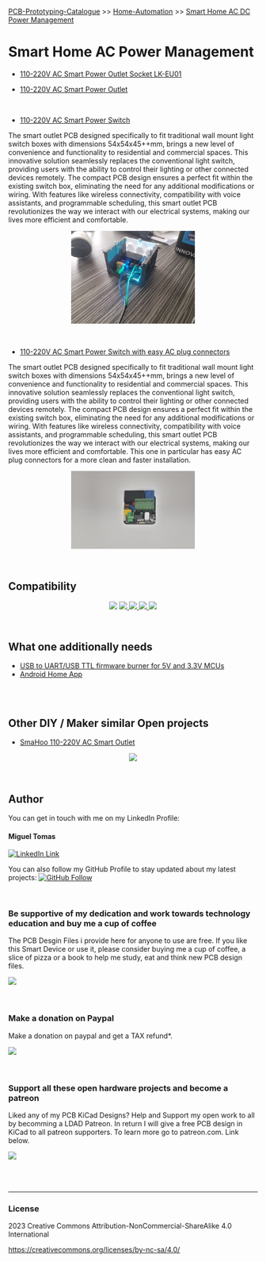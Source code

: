 [PCB-Prototyping-Catalogue](https://github.com/aeonSolutions/PCB-Prototyping-Catalogue)  >>  [Home-Automation](https://github.com/aeonSolutions/PCB-Prototyping-Catalogue/tree/main/Home-Automation)  >> [Smart Home AC DC Power Management](https://github.com/aeonSolutions/PCB-Prototyping-Catalogue/tree/main/Home-Automation/Smart%20Home%20AC%20%20Dc%20Power%20Management)


# Smart Home AC Power Management

- [110-220V AC Smart Power Outlet Socket LK-EU01]()


- [110-220V AC Smart Power Outlet](https://github.com/aeonSolutions/AeonLabs-Smart-Power-Switch-Outlet/blob/main/README.md)

<br>

- [110-220V AC Smart Power Switch](https://github.com/aeonSolutions/AeonLabs-Smart-Power-Switch-Outlet/blob/main/README.md)

The smart outlet PCB designed specifically to fit traditional wall mount light switch boxes with dimensions 54x54x45++mm, brings a new level of convenience and functionality to residential and commercial spaces. This innovative solution seamlessly replaces the conventional light switch, providing users with the ability to control their lighting or other connected devices remotely. The compact PCB design ensures a perfect fit within the existing switch box, eliminating the need for any additional modifications or wiring. With features like wireless connectivity, compatibility with voice assistants, and programmable scheduling, this smart outlet PCB revolutionizes the way we interact with our electrical systems, making our lives more efficient and comfortable.

<p align="center">
<img src="https://github.com/aeonSolutions/AeonLabs-Smart-Power-Switch-Outlet/blob/main/Designs/smart%20switch_2.jpeg" width=250>
</p>

<br>

- [110-220V AC Smart Power Switch with easy AC plug connectors](https://github.com/aeonSolutions/AeonLabs-Home-Automation-110-220V-AC-Smart-Power-Switch-with-easy-AC-plug-connectors/tree/main)
 
The smart outlet PCB designed specifically to fit traditional wall mount light switch boxes with dimensions 54x54x45++mm, brings a new level of convenience and functionality to residential and commercial spaces. This innovative solution seamlessly replaces the conventional light switch, providing users with the ability to control their lighting or other connected devices remotely. The compact PCB design ensures a perfect fit within the existing switch box, eliminating the need for any additional modifications or wiring. With features like wireless connectivity, compatibility with voice assistants, and programmable scheduling, this smart outlet PCB revolutionizes the way we interact with our electrical systems, making our lives more efficient and comfortable. This one in particular has easy AC plug connectors for a more clean and faster installation.

<p align="center">
<img src="https://github.com/aeonSolutions/AeonLabs-Home-Automation-110-220V-AC-Smart-Power-Switch-with-easy-AC-plug-connectors/blob/main/media/smart%20switch%20top%20details%20original.jpg" width=250>
</p>

<br>

## Compatibility

<p align="center">
 <a href"https://www.apple.com/shop/accessories/all/homekit">
<img src="https://github.com/aeonSolutions/PCB-Prototyping-Catalogue/blob/main/works_with_apple_home.png" height="50">
 </a>
<a href="https://home.google.com"> 
 <img src="https://github.com/aeonSolutions/PCB-Prototyping-Catalogue/blob/main/works_with_google_home.png" height="50">
 </a>
<a href="https://www.home-assistant.io">  
 <img src="https://github.com/aeonSolutions/PCB-Prototyping-Catalogue/blob/main/works_with_home_assistanr.png" height="50">
 </a>
<a href="https://csa-iot.org/all-solutions/matter/">  
 <img src="https://github.com/aeonSolutions/PCB-Prototyping-Catalogue/blob/main/works_with_matter.png" height="50">
 </a>
<a href="https://csa-iot.org/all-solutions/matter/">  
 <img src="https://github.com/aeonSolutions/PCB-Prototyping-Catalogue/blob/main/works_with_zigbee.jpg" height="50">
 </a>
</p>

<br>

## What one additionally needs
- [USB to UART/USB TTL firmware burner for 5V and 3.3V MCUs ](https://github.com/aeonSolutions/PCB-Prototyping-Catalogue/blob/main/DIY-Maker/README.md) 
- [Android Home App](https://github.com/aeonSolutions/AeonLabs-Home-Automation-Android-HomeApp)

<br />
<br />

## Other DIY / Maker similar Open projects

- [SmaHoo 110-220V AC Smart Outlet](https://github.com/slaesh/smahoo-hw)

<p align="center">
<img src="https://github.com/aeonSolutions/PCB-Prototyping-Catalogue/blob/main/Home-Automation/Smart%20Home%20AC%20%20Dc%20Power%20Management/smahoo.jpeg" width=200>
</p>

<br>

## Author

You can get in touch with me on my LinkedIn Profile:

#### Miguel Tomas

[![LinkedIn Link](https://img.shields.io/badge/Connect-Miguel--Tomas-blue.svg?logo=linkedin&longCache=true&style=social&label=Connect)](https://www.linkedin.com/in/migueltomas/)

You can also follow my GitHub Profile to stay updated about my latest projects: [![GitHub Follow](https://img.shields.io/badge/Connect-Miguel--Tomas-blue.svg?logo=Github&longCache=true&style=social&label=Follow)](https://github.com/aeonSolutions)

<br>

### Be supportive of my dedication and work towards technology education and buy me a cup of coffee
The PCB Desgin Files i provide here for anyone to use are free. If you like this Smart Device or use it, please consider buying me a cup of coffee, a slice of pizza or a book to help me study, eat and think new PCB design files.

[<img src="https://cdn.buymeacoffee.com/buttons/v2/default-yellow.png" data-canonical-src="https://cdn.buymeacoffee.com/buttons/v2/default-yellow.png" height="50" />](https://www.buymeacoffee.com/migueltomas)

<br />

### Make a donation on Paypal
Make a donation on paypal and get a TAX refund*.

[![](https://github.com/aeonSolutions/PCB-Prototyping-Catalogue/blob/main/paypal_small.png)](http://paypal.me/mtpsilva)

<br>

### Support all these open hardware projects and become a patreon  
Liked any of my PCB KiCad Designs? Help and Support my open work to all by becomming a LDAD Patreon.
In return I will give a free PCB design in KiCad to all patreon supporters. To learn more go to patreon.com. Link below.

[![](https://github.com/aeonSolutions/PCB-Prototyping-Catalogue/blob/main/patreon_small.png)](https://www.patreon.com/ldad)

<br />
<br />

______________________________________________________________________________________________________________________________
### License
2023 Creative Commons Attribution-NonCommercial-ShareAlike 4.0 International

https://creativecommons.org/licenses/by-nc-sa/4.0/

